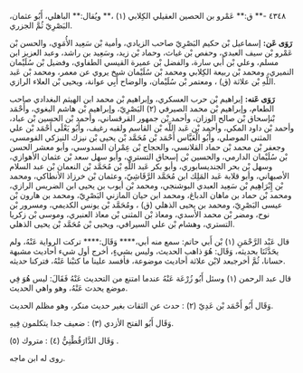 ٤٣٤٨ -** ق:** عَمْرو بن الحصين العقيلي الكِلابي (١) ،** ويُقال:** الباهلي، أَبُو عثمان، البَصْرِيّ ثُمَّ الجزري.

**رَوَى عَن:** إسماعيل بْن حكيم البَصْرِيّ صاحب الزيادي، وأمية بْن سَعِيد الأُمَوِي، والحسن بْن عَمْرو بْن سيف العبدي، وحفص بْن غياث، وحماد بْن زيد، وسَعِيد بن راشد، وعبد العزيز ابن مسلم، وعلي بْن أَبي سارة، والفضل بْن عميرة القيسي الطفاوي، وفضيل بْن سُلَيْمان النميري، ومحمد بْن ربيعة الكِلابي ومحمد بْن سُلَيْمان شيخ يروي عن معمر، ومحمد بْن عَبد اللَّهِ بْن علاثة (ق) ، ومعتمر بْن سُلَيْمان، والوضاح أَبِي عوانة، ويحيى بْن العلاء الرازي.

**رَوَى عَنه:** إبراهيم بْن حرب العسكري، وإبراهيم بْن محمد ابن الهيثم البغدادي صاحب الطعام، وإبراهيم بْن محمد الصيرفي (٢) البَصْرِيّ، وإبراهيم بْن هاشم البغوي، وأَحْمَد بْنإسحاق بْن صالح الوزان، وأحمد بْن جمهور القرقساني، وأحمد بْن الحسين بْن عباد، وأحمد بْن داود المكي، وأحمد بْن عَبد اللَّه بْن القاسم ولقبه رغيف، وأَبُو يَعْلَى أَحْمَد بْن علي المثنى الموصلي، وأَبُو الْعَبَّاس أَحْمَد بْن مُحَمَّد بْن يحيى بْن نيزك النيزكي القومسي، وجعفر بْن محمد بْن حماد القلانسي، والحجاج بْن عِمْران السدوسي، وأبو معشر الحسن بْن سُلَيْمان الدارمي، والحسين بْن إسحاق التستري، وأبو سهل سعد بْن عثمان الأهوازي، وسهل بْن بحر الجنديسابوري، وأبو بكر عَبد اللَّهِ بْن مُحَمَّد بْن النعمان بْن عبد السلام الأصبهاني، وأبو قلابة عَبد المَلِك ابن مُحَمَّد الرَّقَاشِيّ، وعثمان بْن خرزاذ الأنطاكي، ومحمد بْن إِبْرَاهِيم بْن سَعِيد العبدي البوشنجي، ومحمد بْن أيوب بن يحيى ابن الضريس الرازي، ومحمد بْن حماد بن ماهان الدباغ، ومحمد ابن حيان المازني البَصْرِيّ، ومحمد بن هارون بْن عيسى البَصْرِيّ، ومحمد بن يحيى الذهلي (ق) ، ومُحَمَّد بْن يونس الكديمي، ومسرور بْن نوح، ومضر بْن محمد الأسدي، ومعاذ بْن المثنى بْن معاذ العنبري، وموسى بْن زكريا التستري، وهشام بْن علي السيرافي، ويحيى بْن مُحَمَّد بْن يحيى الذهلي.

قال عَبْد الرَّحْمَنِ (١) بْن أَبي حاتم: سمع منه أبي،**** وَقَال:**** تركت الرواية عَنْهُ، ولم يحَدَّثَنَا بحديثه، وَقَال: هُوَ ذاهب الحديث، وليس بشيءٍ، أخرج أول شيء أحاديث مشبهة حسانا، ثُمَّ أخرجبعد لابْن علاثة أحاديث موضوعة، فأفسد علينا ما كتبْنا عَنْهُ، فتركنا حديثه.

قال عبد الرحمن (١) وسئل أَبُو زُرْعَة عَنْهُ عندما امتنع من التحديث عَنْهُ فَقَالَ: ليس هُوَ فِي موضع يحدث عَنْهُ، وهو واهي الحديث.

وَقَال أَبُو أَحْمَد بْن عَدِيّ (٢) : حدث عن الثقات بغير حديث منكر، وهو مظلم الحديث.

وَقَال أَبُو الفتح الأزدي (٣) : ضعيف جدا يتكلمون فِيهِ.

وَقَال الدَّارَقُطْنِيُّ (٤) : متروك (٥) .

روى له ابن ماجه.